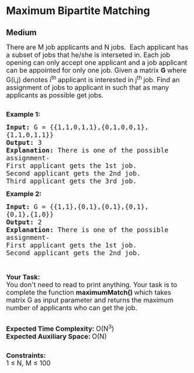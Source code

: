 # Maximum Bipartite Matching
## Medium
<div class="problems_problem_content__Xm_eO"><p><span style="font-size:18px">There are M job applicants and N jobs.&nbsp; Each applicant has a subset of jobs that he/she is interseted in. Each job opening can only accept one applicant and a job applicant can be appointed for only one job. Given a matrix <strong>G </strong>where G(i,j) denotes i<sup>th&nbsp;</sup>applicant is interested in j<sup>th&nbsp;</sup>job. Find an assignment of jobs to applicant in such that as many applicants as possible get jobs.</span><br>
&nbsp;</p>

<p><span style="font-size:18px"><strong>Example 1:</strong></span></p>

<pre><span style="font-size:18px"><strong>Input: </strong>G = {{1,1,0,1,1},{0,1,0,0,1},
{1,1,0,1,1}}
<strong>Output: </strong>3
<strong>Explanation: </strong>There is one of the possible
assignment-
First applicant gets the 1st job.
Second applicant gets the 2nd job.
Third applicant gets the 3rd job.</span>
</pre>

<p><span style="font-size:18px"><strong>Example 2:</strong></span></p>

<pre><span style="font-size:18px"><strong>Input: </strong>G = {{1,1},{0,1},{0,1},{0,1},
{0,1},{1,0}}
<strong>Output: </strong>2
<strong>Explanation: </strong>There is one of the possible
assignment-
First applicant gets the 1st job.
Second applicant gets the 2nd job.</span>
</pre>

<p>&nbsp;</p>

<p><span style="font-size:18px"><strong>Your Task:</strong><br>
You don't need to read to print anything. Your task is to complete the function&nbsp;<strong>maximumMatch()&nbsp;</strong>which takes matrix G as input parameter and returns the maximum number of applicants who can get the job.</span><br>
&nbsp;</p>

<p><span style="font-size:18px"><strong>Expected Time Complexity:&nbsp;</strong>O(N<sup>3</sup>)<br>
<strong>Expected Auxiliary Space:&nbsp;</strong>O(N)</span><br>
&nbsp;</p>

<p><span style="font-size:18px"><strong>Constraints:</strong><br>
1 ≤ N, M ≤ 100</span></p>
</div>